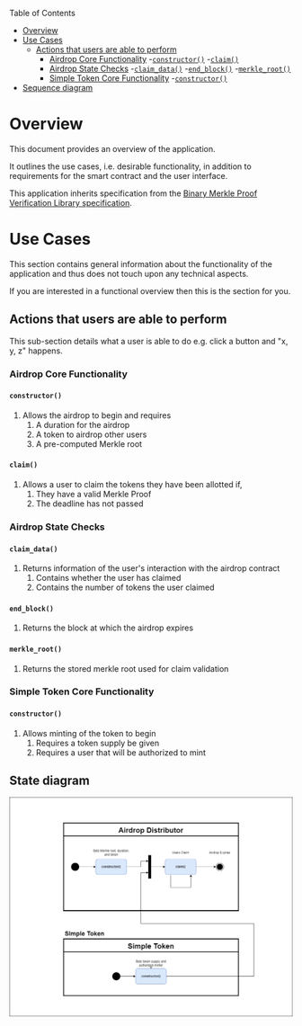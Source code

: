 Table of Contents
- [Overview](#overview)
- [Use Cases](#use-cases)
  - [Actions that users are able to perform](#actions-that-users-are-able-to-perform)
    - [Airdrop Core Functionality](#airdrop-core-functionality)
        -[`constructor()`](#constructor)
        -[`claim()`](#claim)
    - [Airdrop State Checks](#airdrop-state-checks)
        -[`claim_data()`](#claim_data)
        -[`end_block()`](#end_block)
        -[`merkle_root()`](#merkle_root)
    - [Simple Token Core Functionality](#simple-token-core-functionality)
        -[`constructor()`](#constructor-1)
- [Sequence diagram](#sequence-diagram)

# Overview

This document provides an overview of the application.

It outlines the use cases, i.e. desirable functionality, in addition to requirements for the smart contract and the user interface.

This application inherits specification from the [Binary Merkle Proof Verification Library specification](https://github.com/FuelLabs/sway-libs/blob/master/sway_libs/src/merkle_proof/SPECIFICATION.md).

# Use Cases

This section contains general information about the functionality of the application and thus does not touch upon any technical aspects.

If you are interested in a functional overview then this is the section for you.

## Actions that users are able to perform

This sub-section details what a user is able to do e.g. click a button and "x, y, z" happens.

### Airdrop Core Functionality

#### `constructor()`

1. Allows the airdrop to begin and requires
    1. A duration for the airdrop 
    2. A token to airdrop other users
    3. A pre-computed Merkle root

#### `claim()`

1. Allows a user to claim the tokens they have been allotted if,
    1. They have a valid Merkle Proof
    2. The deadline has not passed

### Airdrop State Checks

#### `claim_data()`

1. Returns information of the user's interaction with the airdrop contract
    1. Contains whether the user has claimed 
    2. Contains the number of tokens the user claimed

#### `end_block()`

1. Returns the block at which the airdrop expires

#### `merkle_root()`

1. Returns the stored merkle root used for claim validation

### Simple Token Core Functionality

#### `constructor()`

1. Allows minting of the token to begin
    1. Requires a token supply be given
    2. Requires a user that will be authorized to mint

## State diagram

![Airdrop State Diagram](.docs/UML-Airdrop.png)
